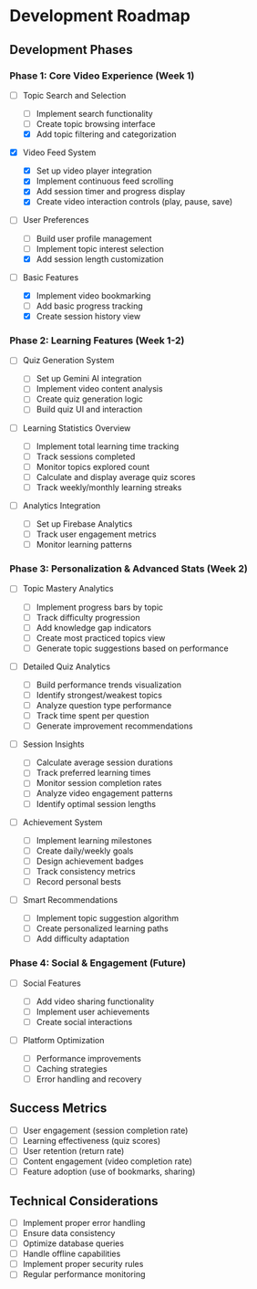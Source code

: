 # Development Roadmap

## Development Phases

### Phase 1: Core Video Experience (Week 1)

- [ ] Topic Search and Selection

  - [ ] Implement search functionality
  - [ ] Create topic browsing interface
  - [x] Add topic filtering and categorization

- [x] Video Feed System

  - [x] Set up video player integration
  - [x] Implement continuous feed scrolling
  - [x] Add session timer and progress display
  - [x] Create video interaction controls (play, pause, save)

- [ ] User Preferences

  - [ ] Build user profile management
  - [ ] Implement topic interest selection
  - [x] Add session length customization

- [ ] Basic Features

  - [x] Implement video bookmarking
  - [ ] Add basic progress tracking
  - [x] Create session history view

### Phase 2: Learning Features (Week 1-2)

- [ ] Quiz Generation System

  - [ ] Set up Gemini AI integration
  - [ ] Implement video content analysis
  - [ ] Create quiz generation logic
  - [ ] Build quiz UI and interaction

- [ ] Learning Statistics Overview

  - [ ] Implement total learning time tracking
  - [ ] Track sessions completed
  - [ ] Monitor topics explored count
  - [ ] Calculate and display average quiz scores
  - [ ] Track weekly/monthly learning streaks

- [ ] Analytics Integration

  - [ ] Set up Firebase Analytics
  - [ ] Track user engagement metrics
  - [ ] Monitor learning patterns

### Phase 3: Personalization & Advanced Stats (Week 2)

- [ ] Topic Mastery Analytics

  - [ ] Implement progress bars by topic
  - [ ] Track difficulty progression
  - [ ] Add knowledge gap indicators
  - [ ] Create most practiced topics view
  - [ ] Generate topic suggestions based on performance

- [ ] Detailed Quiz Analytics

  - [ ] Build performance trends visualization
  - [ ] Identify strongest/weakest topics
  - [ ] Analyze question type performance
  - [ ] Track time spent per question
  - [ ] Generate improvement recommendations

- [ ] Session Insights

  - [ ] Calculate average session durations
  - [ ] Track preferred learning times
  - [ ] Monitor session completion rates
  - [ ] Analyze video engagement patterns
  - [ ] Identify optimal session lengths

- [ ] Achievement System

  - [ ] Implement learning milestones
  - [ ] Create daily/weekly goals
  - [ ] Design achievement badges
  - [ ] Track consistency metrics
  - [ ] Record personal bests

- [ ] Smart Recommendations

  - [ ] Implement topic suggestion algorithm
  - [ ] Create personalized learning paths
  - [ ] Add difficulty adaptation

### Phase 4: Social & Engagement (Future)

- [ ] Social Features

  - [ ] Add video sharing functionality
  - [ ] Implement user achievements
  - [ ] Create social interactions

- [ ] Platform Optimization

  - [ ] Performance improvements
  - [ ] Caching strategies
  - [ ] Error handling and recovery

## Success Metrics

- [ ] User engagement (session completion rate)
- [ ] Learning effectiveness (quiz scores)
- [ ] User retention (return rate)
- [ ] Content engagement (video completion rate)
- [ ] Feature adoption (use of bookmarks, sharing)

## Technical Considerations

- [ ] Implement proper error handling
- [ ] Ensure data consistency
- [ ] Optimize database queries
- [ ] Handle offline capabilities
- [ ] Implement proper security rules
- [ ] Regular performance monitoring
